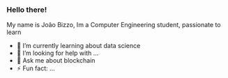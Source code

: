 ### Hello there! 
My name is João Bizzo, Im a Computer Engineering student, passionate to learn  
- 🌱 I’m currently learning about data science
- 🤔 I’m looking for help with ...
- 💬 Ask me about blockchain
- ⚡ Fun fact: ...

